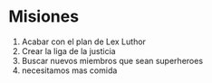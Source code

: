 # Misiones

1. Acabar con el plan de Lex Luthor
2. Crear la liga de la justicia
3. Buscar nuevos miembros que sean superheroes
4. necesitamos mas comida
